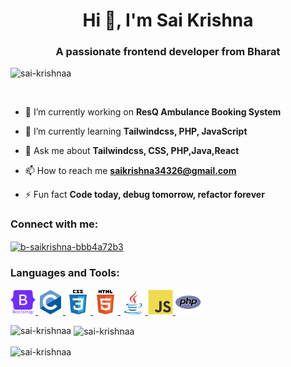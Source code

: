 <h1 align="center">Hi 👋, I'm Sai Krishna</h1>
<h3 align="center">A passionate frontend developer from Bharat</h3>
<p align="left"> <img src="https://komarev.com/ghpvc/?username=sai-krishnaa&label=Profile%20views&color=0e75b6&style=flat" alt="sai-krishnaa" /> </p>

<p align="left"> <a href="https://twitter.com/" target="blank"><img src="https://img.shields.io/twitter/follow/?logo=twitter&style=for-the-badge" alt="" /></a> </p>

- 🔭 I’m currently working on **ResQ Ambulance Booking System**

- 🌱 I’m currently learning **Tailwindcss, PHP, JavaScript**

- 💬 Ask me about **Tailwindcss, CSS, PHP,Java,React**

- 📫 How to reach me **saikrishna34326@gmail.com**

- ⚡ Fun fact **Code today, debug tomorrow, refactor forever**

<h3 align="left">Connect with me:</h3>
<p align="left">
<a href="https://linkedin.com/in/b-saikrishna-bbb4a72b3" target="blank"><img align="center" src="https://raw.githubusercontent.com/rahuldkjain/github-profile-readme-generator/master/src/images/icons/Social/linked-in-alt.svg" alt="b-saikrishna-bbb4a72b3" height="30" width="40" /></a>
</p>

<h3 align="left">Languages and Tools:</h3>
<p align="left"> <a href="https://getbootstrap.com" target="_blank" rel="noreferrer"> <img src="https://raw.githubusercontent.com/devicons/devicon/master/icons/bootstrap/bootstrap-plain-wordmark.svg" alt="bootstrap" width="40" height="40"/> </a> <a href="https://www.cprogramming.com/" target="_blank" rel="noreferrer"> <img src="https://raw.githubusercontent.com/devicons/devicon/master/icons/c/c-original.svg" alt="c" width="40" height="40"/> </a> <a href="https://www.w3schools.com/css/" target="_blank" rel="noreferrer"> <img src="https://raw.githubusercontent.com/devicons/devicon/master/icons/css3/css3-original-wordmark.svg" alt="css3" width="40" height="40"/> </a> <a href="https://www.w3.org/html/" target="_blank" rel="noreferrer"> <img src="https://raw.githubusercontent.com/devicons/devicon/master/icons/html5/html5-original-wordmark.svg" alt="html5" width="40" height="40"/> </a> <a href="https://www.java.com" target="_blank" rel="noreferrer"> <img src="https://raw.githubusercontent.com/devicons/devicon/master/icons/java/java-original.svg" alt="java" width="40" height="40"/> </a> <a href="https://developer.mozilla.org/en-US/docs/Web/JavaScript" target="_blank" rel="noreferrer"> <img src="https://raw.githubusercontent.com/devicons/devicon/master/icons/javascript/javascript-original.svg" alt="javascript" width="40" height="40"/> </a> <a href="https://www.php.net" target="_blank" rel="noreferrer"> <img src="https://raw.githubusercontent.com/devicons/devicon/master/icons/php/php-original.svg" alt="php" width="40" height="40"/> </a> </p>

<p><img align="left" src="https://github-readme-stats.vercel.app/api/top-langs/?username=sai-krishnaa&show_icons=true&locale=en&layout=compact" alt="sai-krishnaa" /></p>

<p>&nbsp;<img align="center" src="https://github-readme-stats.vercel.app/api?username=sai-krishnaa&show_icons=true&locale=en" alt="sai-krishnaa" /></p>

<p><img align="center" src="https://github-readme-streak-stats.herokuapp.com/?user=sai-krishnaa&" alt="sai-krishnaa" /></p>
